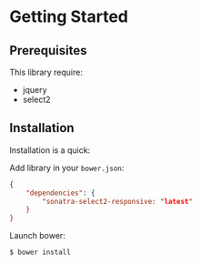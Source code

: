 Getting Started
===============

Prerequisites
-------------

This library require:

- jquery
- select2

Installation
------------

Installation is a quick:

Add library in your `bower.json`:

```json
{
    "dependencies": {
        "sonatra-select2-responsive: "latest"
    }
}
```

Launch bower:

```bash
$ bower install
```
